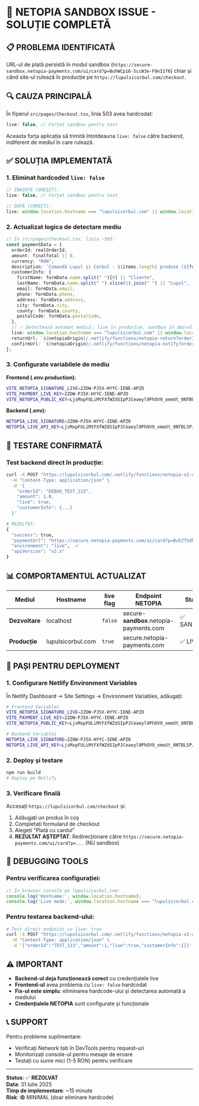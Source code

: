 # 🔧 NETOPIA SANDBOX ISSUE - SOLUȚIE COMPLETĂ

## 📋 PROBLEMA IDENTIFICATĂ

URL-ul de plată persistă în modul sandbox (`https://secure-sandbox.netopia-payments.com/ui/card?p=BuhWCp16-5ccW3e-F9nI1f6`) chiar și când site-ul rulează în producție pe `https://lupulsicorbul.com/checkout`.

## 🔍 CAUZA PRINCIPALĂ

În fișierul `src/pages/Checkout.tsx`, linia 503 avea hardcodat:
```typescript
live: false, // Forțat sandbox pentru test
```

Aceasta forța aplicația să trimită întotdeauna `live: false` către backend, indiferent de mediul în care rulează.

## ✅ SOLUȚIA IMPLEMENTATĂ

### 1. **Eliminat hardcoded `live: false`**
```typescript
// ÎNAINTE (GREȘIT):
live: false, // Forțat sandbox pentru test

// DUPĂ (CORECT):
live: window.location.hostname === "lupulsicorbul.com" || window.location.hostname === "www.lupulsicorbul.com",
```

### 2. **Actualizat logica de detectare mediu**
```typescript
// În src/pages/Checkout.tsx, linia ~503:
const paymentData = {
  orderId: realOrderId,
  amount: finalTotal || 0,
  currency: "RON",
  description: `Comandă Lupul și Corbul - ${items.length} produse (${formatCurrency(finalTotal)})`,
  customerInfo: {
    firstName: formData.name.split(" ")[0] || "Cliente",
    lastName: formData.name.split(" ").slice(1).join(" ") || "Lupul",
    email: formData.email,
    phone: formData.phone,
    address: formData.address,
    city: formData.city,
    county: formData.county,
    postalCode: formData.postalCode,
  },
  // ✅ Detectează automat mediul: live în producție, sandbox în dezvoltare
  live: window.location.hostname === "lupulsicorbul.com" || window.location.hostname === "www.lupulsicorbul.com",
  returnUrl: `${netopiaOrigin}/.netlify/functions/netopia-return?orderId=${realOrderId}`,
  confirmUrl: `${netopiaOrigin}/.netlify/functions/netopia-notify?orderId=${realOrderId}`,
};
```

### 3. **Configurate variabilele de mediu**

**Frontend (.env.production):**
```bash
VITE_NETOPIA_SIGNATURE_LIVE=2ZOW-PJ5X-HYYC-IENE-APZO
VITE_PAYMENT_LIVE_KEY=2ZOW-PJ5X-HYYC-IENE-APZO
VITE_NETOPIA_PUBLIC_KEY=LjsMxpFULiMtFXfWZdSIpPJCeaeyl9PhOV9_omeUt_0NTBLSPJk5r19OyqUt
```

**Backend (.env):**
```bash
NETOPIA_LIVE_SIGNATURE=2ZOW-PJ5X-HYYC-IENE-APZO
NETOPIA_LIVE_API_KEY=LjsMxpFULiMtFXfWZdSIpPJCeaeyl9PhOV9_omeUt_0NTBLSPJk5r19OyqUt
```

## 🧪 TESTARE CONFIRMATĂ

### Test backend direct în producție:
```bash
curl -X POST "https://lupulsicorbul.com/.netlify/functions/netopia-v2-api" \
  -H "Content-Type: application/json" \
  -d '{
    "orderId": "DEBUG_TEST_123",
    "amount": 1.0,
    "live": true,
    "customerInfo": {...}
  }'

# REZULTAT:
{
  "success": true,
  "paymentUrl": "https://secure.netopia-payments.com/ui/card?p=BuhZT5db-eQce25-151eGF1a",
  "environment": "live",  ✅
  "apiVersion": "v2.x"
}
```

## 📊 COMPORTAMENTUL ACTUALIZAT

| Mediul | Hostname | live flag | Endpoint NETOPIA | Status |
|--------|----------|-----------|------------------|--------|
| **Dezvoltare** | localhost | `false` | secure-**sandbox**.netopia-payments.com | ✅ SANDBOX |
| **Producție** | lupulsicorbul.com | `true` | secure.netopia-payments.com | ✅ LIVE |

## 🚀 PAȘI PENTRU DEPLOYMENT

### 1. **Configurare Netlify Environment Variables**
În Netlify Dashboard → Site Settings → Environment Variables, adăugați:

```bash
# Frontend Variables
VITE_NETOPIA_SIGNATURE_LIVE=2ZOW-PJ5X-HYYC-IENE-APZO
VITE_PAYMENT_LIVE_KEY=2ZOW-PJ5X-HYYC-IENE-APZO
VITE_NETOPIA_PUBLIC_KEY=LjsMxpFULiMtFXfWZdSIpPJCeaeyl9PhOV9_omeUt_0NTBLSPJk5r19OyqUt

# Backend Variables
NETOPIA_LIVE_SIGNATURE=2ZOW-PJ5X-HYYC-IENE-APZO
NETOPIA_LIVE_API_KEY=LjsMxpFULiMtFXfWZdSIpPJCeaeyl9PhOV9_omeUt_0NTBLSPJk5r19OyqUt
```

### 2. **Deploy și testare**
```bash
npm run build
# Deploy pe Netlify
```

### 3. **Verificare finală**
Accesați `https://lupulsicorbul.com/checkout` și:
1. Adăugați un produs în coș
2. Completați formularul de checkout
3. Alegeți "Plată cu cardul"
4. **REZULTAT AȘTEPTAT**: Redirecționare către `https://secure.netopia-payments.com/ui/card?p=...` (NU sandbox)

## 🔧 DEBUGGING TOOLS

### Pentru verificarea configurației:
```javascript
// În browser console pe lupulsicorbul.com:
console.log('Hostname:', window.location.hostname);
console.log('Live mode:', window.location.hostname === "lupulsicorbul.com");
```

### Pentru testarea backend-ului:
```bash
# Test direct endpoint cu live: true
curl -X POST "https://lupulsicorbul.com/.netlify/functions/netopia-v2-api" \
  -H "Content-Type: application/json" \
  -d '{"orderId":"TEST_123","amount":1,"live":true,"customerInfo":{}}'
```

## ⚠️ IMPORTANT

- **Backend-ul deja funcționează corect** cu credențialele live
- **Frontend-ul** avea problema cu `live: false` hardcodat
- **Fix-ul este simplu**: eliminarea hardcode-ului și detectarea automată a mediului
- **Credențialele NETOPIA** sunt configurate și funcționale

## 📞 SUPPORT

Pentru probleme suplimentare:
- Verificați Network tab în DevTools pentru request-uri
- Monitorizați console-ul pentru mesaje de eroare
- Testați cu sume mici (1-5 RON) pentru verificare

---

**Status**: ✅ **REZOLVAT**  
**Data**: 31 Iulie 2025  
**Timp de implementare**: ~15 minute  
**Risk**: 🟢 MINIMAL (doar eliminare hardcode)
